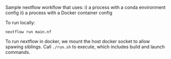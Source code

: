Sample nextflow workflow that uses:
i) a process with a conda environment config
ii) a process with a Docker container config

To run locally:
```
nextflow run main.nf
```

To run nextflow in docker, we mount the host docker socket to allow spawing siblings. Call `./run.sh` to execute, which includes build and launch commands.
